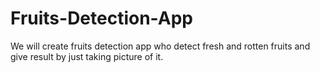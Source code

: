 # Fruits-Detection-App
We will create fruits detection app who detect fresh and rotten fruits and give result by just taking  picture of it.
